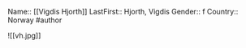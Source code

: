 Name:: [[Vigdis Hjorth]]
LastFirst:: Hjorth, Vigdis
Gender:: f
Country:: Norway
#author

![[vh.jpg]]